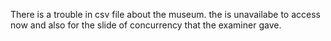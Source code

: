 
There is a trouble in csv file about the museum. the is unavailabe to access now
and also for the slide of concurrency that the examiner gave.
